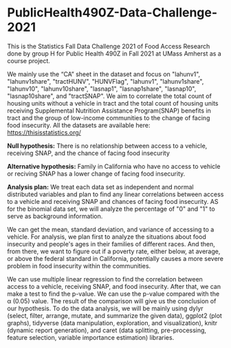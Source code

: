 # PublicHealth490Z-Data-Challenge-2021
This is the Statistics Fall Data Challenge 2021 of Food Access Research done by group H for Public Health 490Z in Fall 2021 at UMass Amherst as a course project.

We mainly use the “CA” sheet in the dataset and focus on "lahunv1", "lahunv1share", "tractHUNV", "HUNVFlag", "lahunv1", "lahunv1share", "lahunv10", "lahunv10share", "lasnap1", "lasnap1share", "lasnap10", "lasnap10share", and "tractSNAP". We aim to correlate the total count of housing units without a vehicle in tract and the total count of housing units receiving Supplemental Nutrition Assistance Program(SNAP) benefits in tract and the group of low-income communities to the change of facing food insecurity. All the datasets are available here: https://thisisstatistics.org/

**Null hypothesis:**
There is no relationship between access to a vehicle, receiving SNAP, and the chance of facing food insecurity

**Alternative hypothesis:**
Family in California who have no access to vehicle or reciving SNAP has a lower change of facing food insecurity.

**Analysis plan:**
We treat each data set as independent and normal distributed variables and plan to find any linear correlations between access to a vehicle and receiving SNAP and chances of facing food insecurity. AS for the binomial data set, we will analyze the percentage of "0" and "1" to serve as background information.

We can get the mean, standard deviation, and variance of accessing to a vehicle. For analysis, we plan first to analyze the situations about food insecurity and people's ages in their families of different races. And then, from there, we want to figure out if a poverty rate, either below, at average, or above the federal standard in California, potentially causes a more severe problem in food insecurity within the communities.

We can use multiple linear regression to find the correlation between access to a vehicle, receiving SNAP, and food insecurity. After that, we can make a test to find the p-value. We can use the p-value compared with the α (0.05) value. The result of the comparison will give us the conclusion of our hypothesis. To do the data analysis, we will be mainly using dylyr (select, filter, arrange, mutate, and summarize the given data), ggplot2 (plot graphs), tidyverse (data manipulation, exploration, and visualization), knitr (dynamic report generation), and caret (data splitting, pre-processing, feature selection, variable importance estimation) libraries.
